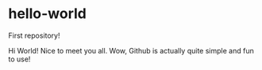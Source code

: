 hello-world
===========

First repository!

Hi World! Nice to meet you all. Wow, Github is actually quite simple and fun to use! 
